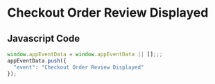 # Checkout Order Review Displayed

### 

## Javascript Code
```js
window.appEventData = window.appEventData || [];;;
appEventData.push({
  "event": "Checkout Order Review Displayed"
});
```








